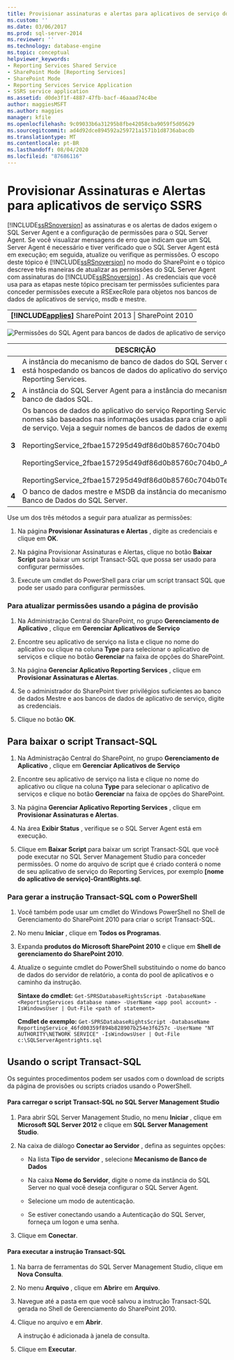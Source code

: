 ```yaml
---
title: Provisionar assinaturas e alertas para aplicativos de serviço do SSRS | Microsoft Docs
ms.custom: ''
ms.date: 03/06/2017
ms.prod: sql-server-2014
ms.reviewer: ''
ms.technology: database-engine
ms.topic: conceptual
helpviewer_keywords:
- Reporting Services Shared Service
- SharePoint Mode [Reporting Services]
- SharePoint Mode
- Reporting Services Service Application
- SSRS service application
ms.assetid: d0de3f1f-4887-47fb-bacf-46aaad74c4be
author: maggiesMSFT
ms.author: maggies
manager: kfile
ms.openlocfilehash: 9c09033b6a31295b8fbe42058cba9059f5d05629
ms.sourcegitcommit: ad4d92dce894592a259721a1571b1d8736abacdb
ms.translationtype: MT
ms.contentlocale: pt-BR
ms.lasthandoff: 08/04/2020
ms.locfileid: "87686116"
---
```

# <a name="provision-subscriptions-and-alerts-for-ssrs-service-applications"></a>Provisionar Assinaturas e Alertas para aplicativos de serviço SSRS
  [!INCLUDE[ssRSnoversion](../../includes/ssrsnoversion-md.md)] as assinaturas e os alertas de dados exigem o SQL Server Agent e a configuração de permissões para o SQL Server Agent. Se você visualizar mensagens de erro que indicam que um SQL Server Agent é necessário e tiver verificado que o SQL Server Agent está em execução; em seguida, atualize ou verifique as permissões. O escopo deste tópico é [!INCLUDE[ssRSnoversion](../../includes/ssrsnoversion-md.md)] no modo do SharePoint e o tópico descreve três maneiras de atualizar as permissões do SQL Server Agent com assinaturas do [!INCLUDE[ssRSnoversion](../../includes/ssrsnoversion-md.md)] . As credenciais que você usa para as etapas neste tópico precisam ter permissões suficientes para conceder permissões execute a RSExecRole para objetos nos bancos de dados de aplicativos de serviço, msdb e mestre.

||
|-|
|**[!INCLUDE[applies](../../includes/applies-md.md)]** SharePoint 2013 &#124; SharePoint 2010|

 ![Permissões do SQL Agent para bancos de dados de aplicativo de serviço](../../../2014/sql-server/install/media/rs-provisionsqlagent.gif "Permissões do SQL Agent para bancos de dados de aplicativo de serviço")

||DESCRIÇÃO|
|------|-----------------|
|**1**|A instância do mecanismo de banco de dados do SQL Server que está hospedando os bancos de dados do aplicativo do serviço Reporting Services.|
|**2**|A instância do SQL Server Agent para a instância do mecanismo de banco de dados SQL.|
|**3**|Os bancos de dados do aplicativo do serviço Reporting Services. Os nomes são baseados nas informações usadas para criar o aplicativo de serviço. Veja a seguir nomes de bancos de dados de exemplo:<br /><br /> ReportingService_2fbae157295d49df86d0b85760c704b0<br /><br /> ReportingService_2fbae157295d49df86d0b85760c704b0_Alerting<br /><br /> ReportingService_2fbae157295d49df86d0b85760c704b0TempDB|
|**4**|O banco de dados mestre e MSDB da instância do mecanismo de Banco de Dados do SQL Server.|

 Use um dos três métodos a seguir para atualizar as permissões:

1.  Na página **Provisionar Assinaturas e Alertas** , digite as credenciais e clique em **OK**.

2.  Na página Provisionar Assinaturas e Alertas, clique no botão **Baixar Script** para baixar um script Transact-SQL que possa ser usado para configurar permissões.

3.  Execute um cmdlet do PowerShell para criar um script transact SQL que pode ser usado para configurar permissões.

### <a name="to-update-permissions-using-the-provision-page"></a>Para atualizar permissões usando a página de provisão

1.  Na Administração Central do SharePoint, no grupo **Gerenciamento de Aplicativo** , clique em **Gerenciar Aplicativos de Serviço**

2.  Encontre seu aplicativo de serviço na lista e clique no nome do aplicativo ou clique na coluna **Type** para selecionar o aplicativo de serviços e clique no botão **Gerenciar** na faixa de opções do SharePoint.

3.  Na página **Gerenciar Aplicativo Reporting Services** , clique em **Provisionar Assinaturas e Alertas**.

4.  Se o administrador do SharePoint tiver privilégios suficientes ao banco de dados Mestre e aos bancos de dados de aplicativo de serviço, digite as credenciais.

5.  Clique no botão **OK**.

##  <a name="to-download-the-transact-sql-script"></a><a name="bkmk_download"></a> Para baixar o script Transact-SQL

1.  Na Administração Central do SharePoint, no grupo **Gerenciamento de Aplicativo** , clique em **Gerenciar Aplicativos de Serviço**

2.  Encontre seu aplicativo de serviço na lista e clique no nome do aplicativo ou clique na coluna **Type** para selecionar o aplicativo de serviços e clique no botão **Gerenciar** na faixa de opções do SharePoint.

3.  Na página **Gerenciar Aplicativo Reporting Services** , clique em **Provisionar Assinaturas e Alertas**.

4.  Na área **Exibir Status** , verifique se o SQL Server Agent está em execução.

5.  Clique em **Baixar Script** para baixar um script Transact-SQL que você pode executar no SQL Server Management Studio para conceder permissões. O nome do arquivo de script que é criado conterá o nome de seu aplicativo de serviço do Reporting Services, por exemplo **[nome do aplicativo de serviço]-GrantRights.sql**.

### <a name="to-generate-the-transact-sql-statement-with-powershell"></a>Para gerar a instrução Transact-SQL com o PowerShell

1.  Você também pode usar um cmdlet do Windows PowerShell no Shell de Gerenciamento do SharePoint 2010 para criar o script Transact-SQL.

2.  No menu **Iniciar** , clique em **Todos os Programas**.

3.  Expanda **produtos do Microsoft SharePoint 2010** e clique em **Shell de gerenciamento do SharePoint 2010**.

4.  Atualize o seguinte cmdlet do PowerShell substituindo o nome do banco de dados do servidor de relatório, a conta do pool de aplicativos e o caminho da instrução.

     **Sintaxe do cmdlet:** `Get-SPRSDatabaseRightsScript -DatabaseName <ReportingServices database name> -UserName <app pool account> -IsWindowsUser | Out-File <path of statement>`

     **Cmdlet de exemplo:** `Get-SPRSDatabaseRightsScript -DatabaseName ReportingService_46fd00359f894b828907b254e3f6257c -UserName "NT AUTHORITY\NETWORK SERVICE" -IsWindowsUser | Out-File c:\SQLServerAgentrights.sql`

## <a name="using-the-transact-sql-script"></a>Usando o script Transact-SQL
 Os seguintes procedimentos podem ser usados com o download de scripts da página de provisões ou scripts criados usando o PowerShell.

#### <a name="to-load-the-transact-sql-script-in-sql-server-management-studio"></a>Para carregar o script Transact-SQL no SQL Server Management Studio

1.  Para abrir SQL Server Management Studio, no menu **Iniciar** , clique em **Microsoft SQL Server 2012** e clique em **SQL Server Management Studio**.

2.  Na caixa de diálogo **Conectar ao Servidor** , defina as seguintes opções:

    -   Na lista **Tipo de servidor** , selecione **Mecanismo de Banco de Dados**

    -   Na caixa **Nome do Servidor**, digite o nome da instância do SQL Server no qual você deseja configurar o SQL Server Agent.

    -   Selecione um modo de autenticação.

    -   Se estiver conectando usando a Autenticação do SQL Server, forneça um logon e uma senha.

3.  Clique em **Conectar**.

#### <a name="to-run-the-transact-sql-statement"></a>Para executar a instrução Transact-SQL

1.  Na barra de ferramentas do SQL Server Management Studio, clique em **Nova Consulta**.

2.  No menu **Arquivo** , clique em **Abrir**e em **Arquivo**.

3.  Navegue até a pasta em que você salvou a instrução Transact-SQL gerada no Shell de Gerenciamento do SharePoint 2010.

4.  Clique no arquivo e em **Abrir**.

     A instrução é adicionada à janela de consulta.

5.  Clique em **Executar**.


